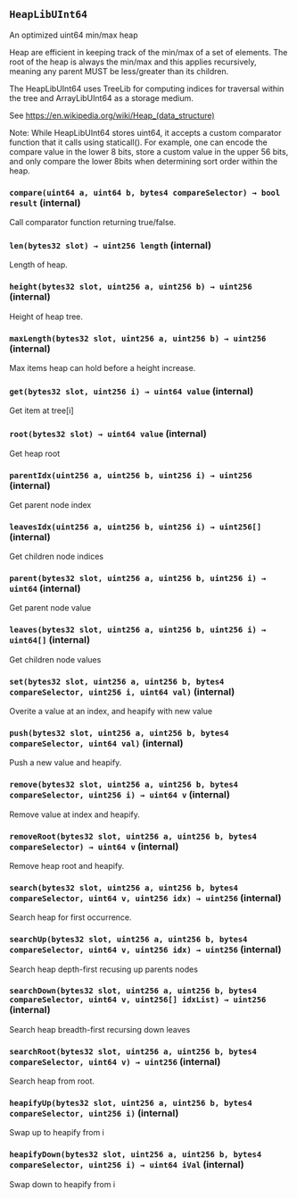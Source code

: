 ## `HeapLibUInt64`

An optimized uint64 min/max heap

Heap are efficient in keeping track of the min/max of a set of elements. The
root of the heap is always the min/max and this applies recursively, meaning any parent
MUST be less/greater than its children.

The HeapLibUInt64 uses TreeLib for computing indices for traversal within the tree
and ArrayLibUInt64 as a storage medium.

See https://en.wikipedia.org/wiki/Heap_(data_structure)

Note: While HeapLibUInt64 stores uint64, it accepts a custom comparator function that
it calls using staticall(). For example, one can encode the compare value in the lower
8 bits, store a custom value in the upper 56 bits, and only compare the lower 8bits when
determining sort order within the heap.

### `compare(uint64 a, uint64 b, bytes4 compareSelector) → bool result` (internal)

Call comparator function returning true/false.

### `len(bytes32 slot) → uint256 length` (internal)

Length of heap.

### `height(bytes32 slot, uint256 a, uint256 b) → uint256` (internal)

Height of heap tree.

### `maxLength(bytes32 slot, uint256 a, uint256 b) → uint256` (internal)

Max items heap can hold before a height increase.

### `get(bytes32 slot, uint256 i) → uint64 value` (internal)

Get item at tree[i]

### `root(bytes32 slot) → uint64 value` (internal)

Get heap root

### `parentIdx(uint256 a, uint256 b, uint256 i) → uint256` (internal)

Get parent node index

### `leavesIdx(uint256 a, uint256 b, uint256 i) → uint256[]` (internal)

Get children node indices

### `parent(bytes32 slot, uint256 a, uint256 b, uint256 i) → uint64` (internal)

Get parent node value

### `leaves(bytes32 slot, uint256 a, uint256 b, uint256 i) → uint64[]` (internal)

Get children node values

### `set(bytes32 slot, uint256 a, uint256 b, bytes4 compareSelector, uint256 i, uint64 val)` (internal)

Overite a value at an index, and heapify with new value

### `push(bytes32 slot, uint256 a, uint256 b, bytes4 compareSelector, uint64 val)` (internal)

Push a new value and heapify.

### `remove(bytes32 slot, uint256 a, uint256 b, bytes4 compareSelector, uint256 i) → uint64 v` (internal)

Remove value at index and heapify.

### `removeRoot(bytes32 slot, uint256 a, uint256 b, bytes4 compareSelector) → uint64 v` (internal)

Remove heap root and heapify.

### `search(bytes32 slot, uint256 a, uint256 b, bytes4 compareSelector, uint64 v, uint256 idx) → uint256` (internal)

Search heap for first occurrence.

### `searchUp(bytes32 slot, uint256 a, uint256 b, bytes4 compareSelector, uint64 v, uint256 idx) → uint256` (internal)

Search heap depth-first recusing up parents nodes

### `searchDown(bytes32 slot, uint256 a, uint256 b, bytes4 compareSelector, uint64 v, uint256[] idxList) → uint256` (internal)

Search heap breadth-first recursing down leaves

### `searchRoot(bytes32 slot, uint256 a, uint256 b, bytes4 compareSelector, uint64 v) → uint256` (internal)

Search heap from root.

### `heapifyUp(bytes32 slot, uint256 a, uint256 b, bytes4 compareSelector, uint256 i)` (internal)

Swap up to heapify from i

### `heapifyDown(bytes32 slot, uint256 a, uint256 b, bytes4 compareSelector, uint256 i) → uint64 iVal` (internal)

Swap down to heapify from i
